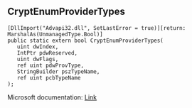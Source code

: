 ## CryptEnumProviderTypes

```
[DllImport("Advapi32.dll", SetLastError = true)][return: MarshalAs(UnmanagedType.Bool)]
public static extern bool CryptEnumProviderTypes(
   uint dwIndex,
   IntPtr pdwReserved,
   uint dwFlags,
   ref uint pdwProvType,
   StringBuilder pszTypeName,
   ref uint pcbTypeName
);
```

Microsoft documentation: [Link](https://docs.microsoft.com/en-us/windows/win32/api/wincrypt/nf-wincrypt-cryptenumprovidertypesa)
